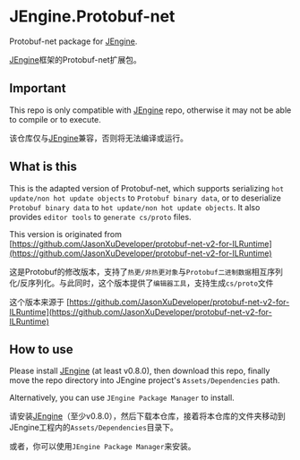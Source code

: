 # JEngine.Protobuf-net
Protobuf-net package for [JEngine](https://github.com/JasonXuDeveloper/JEngine).

[JEngine](https://github.com/JasonXuDeveloper/JEngine)框架的Protobuf-net扩展包。



## Important

This repo is only compatible with [JEngine](https://github.com/JasonXuDeveloper/JEngine) repo, otherwise it may not be able to compile or to execute.

该仓库仅与[JEngine](https://github.com/JasonXuDeveloper/JEngine)兼容，否则将无法编译或运行。



## What is this

This is the adapted version of Protobuf-net, which supports serializing ```hot update/non hot update objects``` to ```Protobuf binary data```, or to deserialize ```Protobuf binary data``` to ```hot update/non hot update objects```. It also provides ```editor tools``` to ```generate cs/proto``` files.

This version is originated from [https://github.com/JasonXuDeveloper/protobuf-net-v2-for-ILRuntime](https://github.com/JasonXuDeveloper/protobuf-net-v2-for-ILRuntime)

这是Protobuf的修改版本，支持了```热更/非热更对象```与```Protobuf二进制数据```相互序列化/反序列化。与此同时，这个版本提供了```编辑器工具```，支持生成```cs/proto```文件

这个版本来源于 [https://github.com/JasonXuDeveloper/protobuf-net-v2-for-ILRuntime](https://github.com/JasonXuDeveloper/protobuf-net-v2-for-ILRuntime)

## How to use

Please install [JEngine](https://github.com/JasonXuDeveloper/JEngine) (at least v0.8.0), then download this repo, finally move the repo directory into JEngine project's ```Assets/Dependencies``` path.

Alternatively, you can use ```JEngine Package Manager``` to install.

请安装[JEngine](https://github.com/JasonXuDeveloper/JEngine)（至少v0.8.0），然后下载本仓库，接着将本仓库的文件夹移动到JEngine工程内的```Assets/Dependencies```目录下。

或者，你可以使用```JEngine Package Manager```来安装。
